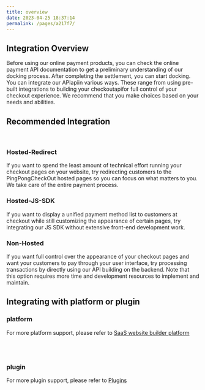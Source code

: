 ```yaml
---
title: overview
date: 2023-04-25 18:37:14
permalink: /pages/a217f7/
---
```




## Integration Overview

Before using our online payment products, you can check the online payment API documentation to get a preliminary understanding of our docking process. After completing the settlement, you can start docking.
You can integrate our APIapiin various ways. These range from using pre-built integrations to building your checkoutapifor full control of your checkout experience. We recommend that you make choices based on your needs and abilities.
<br/>
<img width="80%" :src="$withBase('/v4/checkout/overview/Checkout.png')">

## Recommended Integration
<br/>
<Common-Recommend></Common-Recommend>

### Hosted-Redirect 
If you want to spend the least amount of technical effort running your checkout pages on your website, try redirecting customers to the PingPongCheckOut hosted pages so you can focus on what matters to you. We take care of the entire payment process.

### Hosted-JS-SDK

If you want to display a unified payment method list to customers at checkout while still customizing the appearance of certain pages, try integrating our JS SDK without extensive front-end development work.
### Non-Hosted

If you want full control over the appearance of your checkout pages and want your customers to pay through your user interface, try processing transactions by directly using our API building on the backend. Note that this option requires more time and development resources to implement and maintain.

## Integrating with platform or plugin

### platform

For more platform support, please refer to <a href='/pages/1be340/' target='_blank'>SaaS website builder platform</a>

<br/>
<br/>
<Common-Platform></Common-Platform>


### plugin

For more plugin support, please refer to <a href='/pages/ba90a3/' target='_blank'>Plugins</a>

<br/>
<br/>
<Common-Plugins></Common-Plugins>
